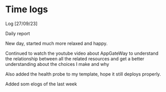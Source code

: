 # Time logs

Log [27/09/23]

Daily report

New day, started much more relaxed and happy.

Continued to watch the youtube video about AppGateWay to understand the relationship between all the related resources and get a better understanding about the choices I make and why

Also added the health probe to my template, hope it still deploys properly.

Added som elogs of the last week
